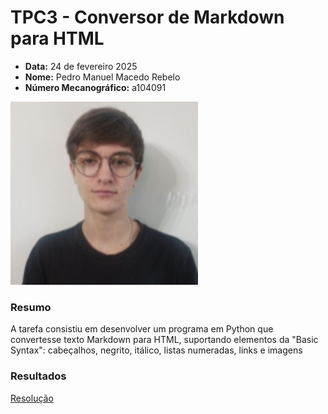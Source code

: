 # TPC3 - Conversor de Markdown para HTML

- **Data:** 24 de fevereiro 2025
- **Nome:** Pedro Manuel Macedo Rebelo
- **Número Mecanográfico:** a104091
<img src="../foto.png" alt="foto" width="300">

### Resumo 
A tarefa consistiu em desenvolver um programa em Python que convertesse texto Markdown para HTML, suportando elementos da "Basic Syntax": cabeçalhos, negrito, itálico, listas numeradas, links e imagens

### Resultados
[Resolução](TPC3.py)
